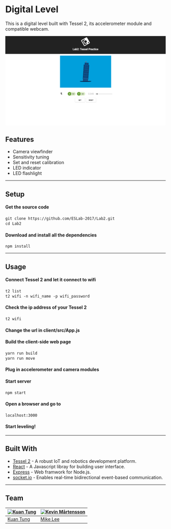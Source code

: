 Digital Level
=========
  
This is a digital level built with Tessel 2, its accelerometer module and compatible webcam.

![Page](client/public/lab2_UI.png)


## Features

* Camera viewfinder
* Sensitivity tuning
* Set and reset calibration
* LED indicator
* LED flashlight

---

## Setup

#### Get the source code  

	git clone https://github.com/ESLab-2017/Lab2.git 
	cd Lab2
	
#### Download and install all the dependencies

	npm install
  
---
	
## Usage

#### Connect Tessel 2 and let it connect to wifi

	t2 list
	t2 wifi -n wifi_name -p wifi_password
	
#### Check the ip address of your Tessel 2

	t2 wifi
	
#### Change the url in client/src/App.js

#### Build the client-side web page

	yarn run build
	yarn run move
	
#### Plug in accelerometer and camera modules

#### Start server

	npm start

#### Open a browser and go to 

	localhost:3000
	
#### Start leveling!

---

## Built With

* [Tessel 2](https://tessel.io/) - A robust IoT and robotics development platform.
* [React](https://facebook.github.io/react/) - A Javascript libray for building user interface.
* [Express](http://expressjs.com/) - Web framwork for Node.js.
* [socket.io](https://socket.io/) - Enables real-time bidirectional event-based communication.

---

## Team

[![Kuan Tung](https://en.gravatar.com/userimage/119358471/ba5c61554901d9c892428fc9f097c0fa.jpg?size=120)](https://github.com/dtk0528) | [![Kevin Mårtensson](https://en.gravatar.com/userimage/119358471/15f6d9f479ce03a4a6e9ca248d9c0193.jpg?size=120)](https://github.com/mike8411251995)
---|---
[Kuan Tung](https://github.com/dtk0528) | [Mike Lee](https://github.com/mike8411251995)
